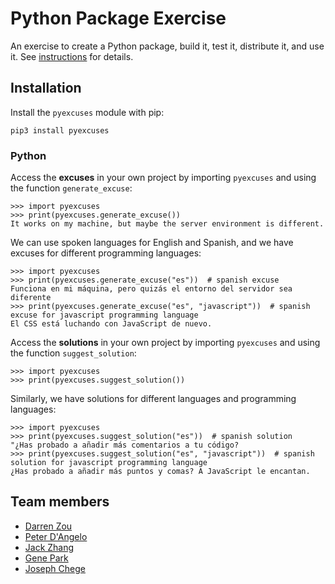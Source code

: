 # Python Package Exercise

An exercise to create a Python package, build it, test it, distribute it, and use it. See [instructions](./instructions.md) for details.

## Installation

Install the `pyexcuses` module with pip:

```console
pip3 install pyexcuses
```

### Python

Access the **excuses** in your own project by importing `pyexcuses` and using the function
`generate_excuse`:

```pycon
>>> import pyexcuses
>>> print(pyexcuses.generate_excuse())
It works on my machine, but maybe the server environment is different.
```

We can use spoken languages for English and Spanish, and we have excuses for different programming languages:

```pycon
>>> import pyexcuses
>>> print(pyexcuses.generate_excuse("es"))  # spanish excuse
Funciona en mi máquina, pero quizás el entorno del servidor sea diferente
>>> print(pyexcuses.generate_excuse("es", "javascript"))  # spanish excuse for javascript programming language
El CSS está luchando con JavaScript de nuevo.
```

Access the **solutions** in your own project by importing `pyexcuses` and using the function
`suggest_solution`:

```pycon
>>> import pyexcuses
>>> print(pyexcuses.suggest_solution())
```

Similarly, we have solutions for different languages and programming languages:

```pycon
>>> import pyexcuses
>>> print(pyexcuses.suggest_solution("es"))  # spanish solution
"¿Has probado a añadir más comentarios a tu código?
>>> print(pyexcuses.suggest_solution("es", "javascript"))  # spanish solution for javascript programming language
¿Has probado a añadir más puntos y comas? A JavaScript le encantan.
```

## Team members

- [Darren Zou](https://github.com/darrenzou)
- [Peter D'Angelo](https://github.com/dangelo729)
- [Jack Zhang](https://github.com/yz6973)
- [Gene Park](https://github.com/geneparkmcs)
- [Joseph Chege](https://github.com/JosephChege4)

